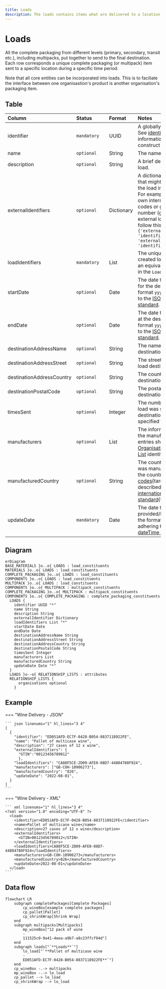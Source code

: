 ```yaml
---
title: Loads
description: The loads contains items what are delivered to a location within Open 3P.
---
```


# Loads

All the complete packaging from different levels (primary, secondary, transit etc.), including multipacks, put together to send to the final destination. Each row corresponds a unique complete packaging (or multipack) item sent to a specific location during a specific time period.

Note that all core entities can be incorporated into loads. This is to faciliate the interface between one organisastion's product is another organisation's packaging item.

## Table
|Column|<div style="width:90px">Status</div>|Format|Notes|
|:-|:-|:-|:-|
|identifier|`mandatory`|UUID|A globally unique identifier. See [identifiers](../4_Identifiers/4_1_Identifiers.md) section for information on how to construct this identifier|
|name|`optional`|String|The name of this load.|
|description|`optional`|String|A brief description of this load.|
|externalIdentifiers|`optional`|Dictionary|A dictionary of identifiers that might be used to identify the load in other systems. For example: manufacturer's own internal identifier, bar codes or global trade item number (gtin). To provide external identifiers please follow this format. `{'externalIdentifierName1': 'identifier1', 'externalIdentifierName2': 'identifier2'}`|
|loadIdentifiers|`mandatory`|List|The unique identifier of the created load. There must be an equivalent identifier found in the `Load Catalogue`.|
|startDate|`optional`|Date|The date that the load began for the destination. Use the format `yyyy-mm-dd` adhering to the [ISO 8601 dateTime standard](https://www.iso.org/iso-8601-date-and-time-format.html).|
|endDate|`optional`|Date|The date that the load ended at the destination. Use the format `yyyy-mm-dd` adhering to the [ISO 8601 dateTime standard](https://www.iso.org/iso-8601-date-and-time-format.html).|
|destinationAddressName|`optional`|String|The name of the load destination address.|
|destinationAddressStreet|`optional`|String|The street address of this load destination.|
|destinationAddressCountry|`optional`|String|The country of this load destination.|
|destinationPostalCode|`optional`|String|The postal code of this load destination.|
|timesSent|`optional`|Integer|The number of times this load was sent to the destination during the specified time period.|
|manufacturers|`optional`|List|The information regarding the manufacturer(s). The entries should be the [Organisations Relationship List](../6_Relationship_Lists/6_010_Organisations.md) identifiers.|
|manufacturedCountry|`optional`|String|The country the component was manufactured in. Use the country numeric [ISO codes](https://www.iso.org/obp/ui/#search){target=_blank} as described in the [ISO 3166 international standard](https://www.iso.org/iso-3166-country-codes.html){target=_blank}.|
|updateDate|`mandatory`|Date|The date that the load was provided/last updated. Use the format `yyyy-mm-dd` adhering to the [ISO 8601 dateTime standard](https://www.iso.org/iso-8601-date-and-time-format.html).|

## Diagram

``` mermaid
erDiagram
BASE_MATERIALS }o..o{ LOADS : load_constituents
MATERIALS }o..o{ LOADS : load_constituents
COMPLETE_PACKAGING }o..o{ LOADS : load_constituents
COMPONENTS }o..o{ LOADS : load_constituents
MULTIPACK }o..o{ LOADS : load_constituents
COMPONENTS }o..o{ MULTIPACK : multipack_constituents
COMPLETE_PACKAGING }o..o{ MULTIPACK : multipack_constituents
COMPONENTS }o..o{ COMPLETE_PACKAGING : complete_packaging_constituents
  LOADS {
    identifier UUID "*"
    name String
    description String
    externalIdentifier Dictionary
    loadIdentifiers List "*"
    startDate Date
    endDate Date
    destinationAddressName String
    destinationAddressStreet String
    destinationAddressCountry String
    destinationPostalCode String
    timesSent Integer
    manufacturers List
    manufacturedCountry String
    updateDate Date "*"
  }
  LOADS }o--o{ RELATIONSHIP_LISTS : attributes
  RELATIONSHIP_LISTS {
      organisations optional
    }
```

## Example

=== "Wine Delivery - JSON"

    ``` json linenums="1" hl_lines="3 4"
    [
      {
        "identifier": "ED051AFD-EC7F-0428-B054-8837118922FE",
        "name": "Pallet of multicase wine",
        "description": "27 cases of 12 x wine",
        "externalIdentifiers": {
          "GTIN":"00123456789012"
          },
        "loadIdentifiers": "CA88F5CE-2D09-AFE0-08D7-44804780F924",
        "manufacturers": ["GB-COH-10906273"],
        "manufacturedCountry": "826",
        "updateDate": "2022-08-01",
      }
    ]
    ```
=== "Wine Delivery - XML"

    ``` xml linenums="1" hl_lines="3 4"
    <?xml version="1.0" encoding="UTF-8" ?>
      <load>
        <identifier>ED051AFD-EC7F-0428-B054-8837118922FE</identifier>
        <name>Pallet of multicase wine</name>
        <description>27 cases of 12 x wine</description>
        <externalIdentifiers>
          <GTIN>00123456789012</GTIN>
        </externalIdentifiers>
        <loadIdentifiers>CA88F5CE-2D09-AFE0-08D7-44804780F924</loadIdentifiers>
        <manufacturers>GB-COH-10906273</manufacturers>
        <manufacturedCountry>826</manufacturedCountry>
        <updateDate>2022-08-01</updateDate>
      </load>
    ```
    
## Data flow

``` mermaid
flowchart LR
    subgraph completePackages[Complete Packages]
        cp_wineBox[example complete packages]
        cp_pallet[Pallet]
        cp_shrinkWrap[Shrink Wrap]
    end
    subgraph multipacks[Multipacks]
        mp_wineBox["12 pack of wine
        -
        111525c0-9a41-4eea-a9b7-a8c23ffcf94d"]
    end
    subgraph loads["`**Loads**`"]
        lo_load["`**Pallet of multicase wine
        -
        ED051AFD-EC7F-0428-B054-8837118922FE**`"]
    end
    cp_wineBox -.-> multipacks
    mp_wineBox -.-> lo_load
    cp_pallet --> lo_load
    cp_shrinkWrap --> lo_load
```
